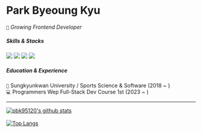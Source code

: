 # Park Byeoung Kyu
```🌊``` _Growing Frontend Developer_

##### Skills & Stacks 

<img src="https://img.shields.io/badge/React-7382B5?&logo=React&logoColor=white"/> <img src="https://img.shields.io/badge/Next-7382B5?&logo=nextdotjs&logoColor=white"/> <img src="https://img.shields.io/badge/TypeScript-7382B5?&logo=Typescript&logoColor=white"/> <img src="https://img.shields.io/badge/JavaScript-7382B5?&logo=Javascript&logoColor=white"/>

##### Education & Experience
```🏫``` Sungkyunkwan University / Sports Science & Software (2018 ~ )<br/>
```💻``` Programmers Wep Full-Stack Dev Course 1st (2023 ~ )<br/>

---
[![pbk95120's github stats](https://github-readme-stats.vercel.app/api?username=pbk95120&count_private=true&custom_title=pbk95120&nbsp;&bg_color=30,b3bfff,ccdaff&title_color=FFFFFF&text_color=FFFFFF)](https://github.com/anuraghazra/github-readme-stats)
<br/><br/>
[![Top Langs](https://github-readme-stats.vercel.app/api/top-langs/?username=pbk95120&layout=compact&card_width=350&custom_title=Most&nbsp;Used&nbsp;Languages&bg_color=30,b3bfff,ccdaff&title_color=fff&text_color=fff)](https://github.com/anuraghazra/github-readme-stats)


